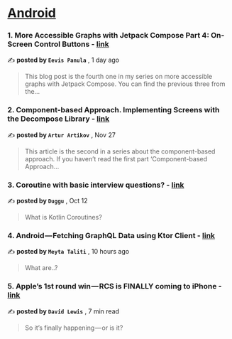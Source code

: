 
<h1><a href=https://medium.com/tag/android/recommended target="_blank" rel="noopener noreferrer">Android</a></h1>
<h3>1. More Accessible Graphs with Jetpack Compose Part 4: On-Screen Control Buttons - <a href=https://medium.com/proandroiddev/more-accessible-graphs-with-jetpack-compose-part-4-on-screen-control-buttons-6187e6991ddc?source=tag_recommended_feed---------0-84----------android----------c6bc13e8_019d_4195_90cf_b25a1ec2f34c------- target="_blank" rel="noopener noreferrer">link</a></h3>

✍️ **posted by `Eevis Panula`** <date> , 1 day ago</date>

<blockquote>This blog post is the fourth one in my series on more accessible graphs with Jetpack Compose. You can find the previous three from the…</blockquote>

<h3>2. Component-based Approach. Implementing Screens with the Decompose Library - <a href=https://medium.com/itnext/component-based-approach-implementing-screens-with-the-decompose-library-19c41d8ed087?source=tag_recommended_feed---------1-107----------android----------c6bc13e8_019d_4195_90cf_b25a1ec2f34c------- target="_blank" rel="noopener noreferrer">link</a></h3>

✍️ **posted by `Artur Artikov`** <date> , Nov 27</date>

<blockquote>This article is the second in a series about the component-based approach. If you haven’t read the first part ‘Component-based Approach…</blockquote>

<h3>3. Coroutine with basic interview questions? - <a href=https://medium.com/@dugguRK/coroutine-with-basic-interview-questions-7c1987b9b5a5?source=tag_recommended_feed---------2-85----------android----------c6bc13e8_019d_4195_90cf_b25a1ec2f34c------- target="_blank" rel="noopener noreferrer">link</a></h3>

✍️ **posted by `Duggu`** <date> , Oct 12</date>

<blockquote>What is Kotlin Coroutines?</blockquote>

<h3>4. Android — Fetching GraphQL Data using Ktor Client - <a href=https://medium.com/@meytataliti/android-fetching-graphql-data-using-ktor-client-18065c6dc9a0?source=tag_recommended_feed---------3-84----------android----------c6bc13e8_019d_4195_90cf_b25a1ec2f34c------- target="_blank" rel="noopener noreferrer">link</a></h3>

✍️ **posted by `Meyta Taliti`** <date> , 10 hours ago</date>

<blockquote>What are..?</blockquote>

<h3>5. Apple’s 1st round win — RCS is FINALLY coming to iPhone - <a href=https://medium.com/macoclock/apples-1st-round-win-rcs-is-finally-coming-to-iphone-0a7804381e12?source=tag_recommended_feed---------4-107----------android----------c6bc13e8_019d_4195_90cf_b25a1ec2f34c------- target="_blank" rel="noopener noreferrer">link</a></h3>

✍️ **posted by `David Lewis`** <date> , 7 min read</date>

<blockquote>So it’s finally happening — or is it?</blockquote>

